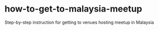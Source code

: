 # how-to-get-to-malaysia-meetup

Step-by-step instruction for getting to venues hosting meetup in Malaysia
